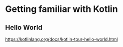 # Getting familiar with Kotlin

## Hello World

https://kotlinlang.org/docs/kotlin-tour-hello-world.html
